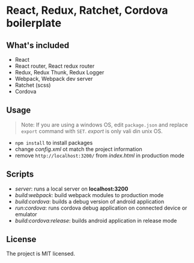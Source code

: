 # React, Redux, Ratchet, Cordova boilerplate

## What's included
* React
* React router, React redux router
* Redux, Redux Thunk, Redux Logger
* Webpack, Webpack dev server
* Ratchet (scss)
* Cordova

## Usage
>Note: If you are using a windows OS, edit `package.json` and replace `export` command with `SET`. _export_ is only vali din unix OS.
* `npm install` to install packages
* change _config.xml_ ot match the project information
* remove `http://localhost:3200/` from _index.html_ in production mode

## Scripts
* _server_: runs a local server on __localhost:3200__
* _build:webpack_: build webpack modules to production mode
* _build:cordova_: builds a debug version of android application
* _run:cordova_: runs cordova debug application on connected device or emulator
* _build:cordova:release_: builds android application in release mode

## License
The project is MIT licensed.
